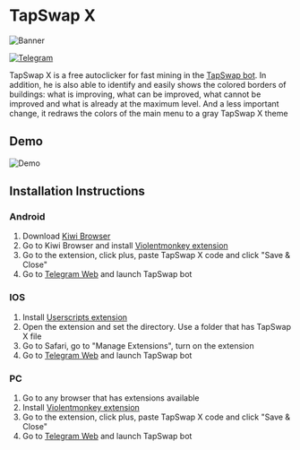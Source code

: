 # TapSwap X

![Banner](https://i.postimg.cc/zfMqSWrZ/tsx-banner.jpg)

[![Telegram](https://badgen.net/badge/icon/telegram?icon=telegram&label)](https://t.me/tapswap_x/)

TapSwap X is a free autoclicker for fast mining in the [TapSwap bot](https://t.me/tapswap_mirror_2_bot?start=r_1769904332). In addition, he is also able to identify and easily shows the colored borders of buildings: what is improving, what can be improved, what cannot be improved and what is already at the maximum level. And a less important change, it redraws the colors of the main menu to a gray TapSwap X theme

## Demo

![Demo](https://i.postimg.cc/3Nyhyx6r/demo.jpg)

## Installation Instructions

### Android
1. Download [Kiwi Browser](https://kiwibrowser.com/)
2. Go to Kiwi Browser and install [Violentmonkey extension](https://chromewebstore.google.com/detail/violentmonkey/jinjaccalgkegednnccohejagnlnfdag)
3. Go to the extension, click plus, paste TapSwap X code and click "Save & Close"
4. Go to [Telegram Web](https://web.telegram.org/) and launch TapSwap bot

### IOS
1. Install [Userscripts extension](https://apps.apple.com/us/app/userscripts/id1463298887)
2. Open the extension and set the directory. Use a folder that has TapSwap X file
3. Go to Safari, go to "Manage Extensions", turn on the extension
4. Go to [Telegram Web](https://web.telegram.org/) and launch TapSwap bot

### PC
1. Go to any browser that has extensions available
2. Install [Violentmonkey extension](https://chromewebstore.google.com/detail/violentmonkey/jinjaccalgkegednnccohejagnlnfdag)
3. Go to the extension, click plus, paste TapSwap X code and click "Save & Close"
4. Go to [Telegram Web](https://web.telegram.org/) and launch TapSwap bot
